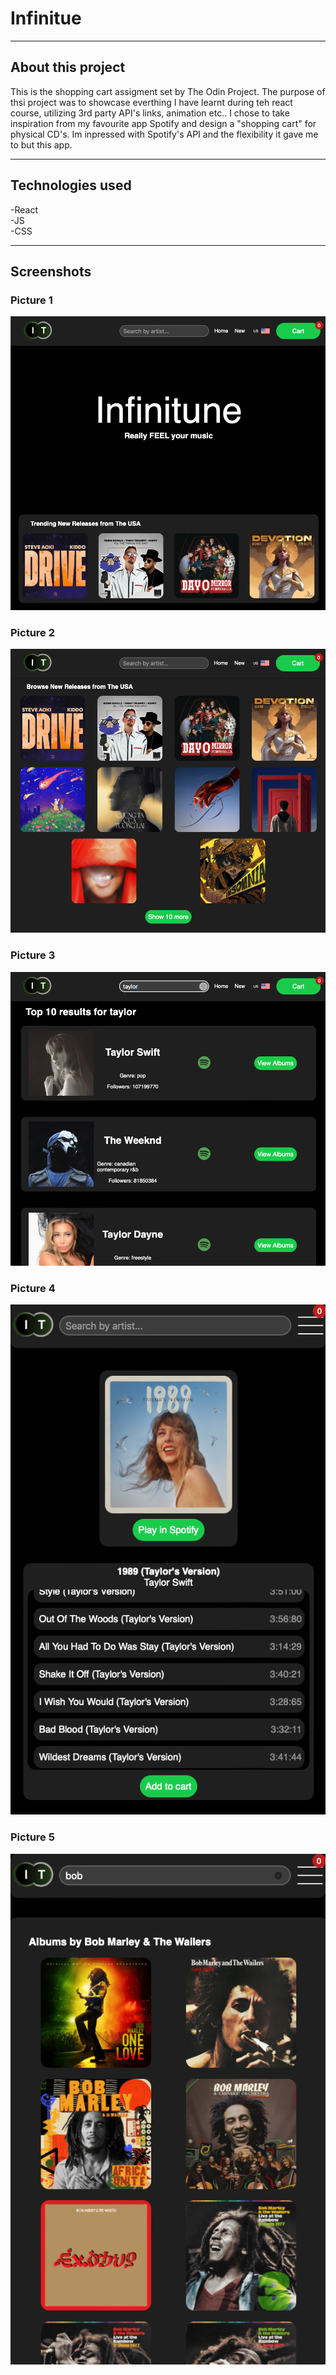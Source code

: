 # Infinitue

---

## About this project

This is the shopping cart assigment set by The Odin Project.  The purpose of thsi project was to showcase everthing I have learnt during teh react course, utilizing 3rd party API's links, animation etc.. 
I chose to take inspiration from my favourite app Spotify and design a "shopping cart" for physical CD's. 
Im inpressed with Spotify's API and the flexibility it gave me to but this app. 



---


## Technologies used

-React
<br>
-JS
<br>
-CSS

---

## Screenshots

### Picture 1

![Screenshot 1](pcture1.png)

### Picture 2

![Screenshot 2](picture2.png)

### Picture 3

![Screenshot 3](picture3.png)

### Picture 4

![Screenshot 4](picture4.png)

### Picture 5

![Screenshot 5](picture5.png)
